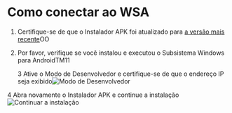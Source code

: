 # Como conectar ao WSA
1. Certifique-se de que o Instalador APK foi atualizado para [a versão mais recente](https://www.microsoft.com/store/productId/9P2JFQ43FPPG "APK Installer")OO
2. Por favor, verifique se você instalou e executou o
Subsistema Windows para AndroidTM11</li> 
   
   3 Ative o Modo de Desenvolvedor e certifique-se de que o endereço IP seja exibido![Modo de Desenvolvedor](https://raw.githubusercontent.com/Paving-Base/APK-Installer/screenshots/Documents/Tutorials/How%20To%20Connect%20WSA/Images/Snipaste_2022-10-02_19-02-09.png)

4 Abra novamente o Instalador APK e continue a instalação ![Continuar a instalação](https://raw.githubusercontent.com/Paving-Base/APK-Installer/screenshots/Documents/Tutorials/How%20To%20Connect%20WSA/Images/Snipaste_2022-10-02_17-34-04.png)</ol>
